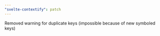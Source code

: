 ```yaml
---
"svelte-contextify": patch
---
```


Removed warning for duplicate keys (impossible because of new symboled keys)
